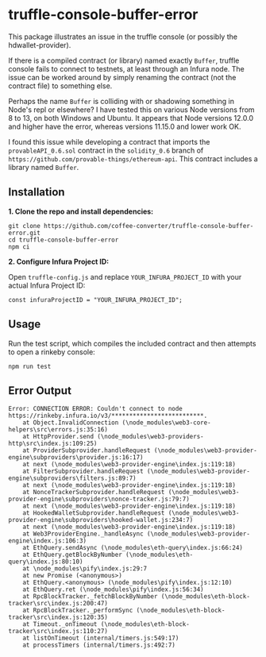 # truffle-console-buffer-error

This package illustrates an issue in the truffle console (or possibly the hdwallet-provider).

If there is a compiled contract (or library) named exactly `Buffer`, truffle console fails to
connect to testnets, at least through an Infura node.  The issue can be worked around by simply
renaming the contract (not the contract file) to something else.

Perhaps the name `Buffer` is colliding with or shadowing something
in Node's repl or elsewhere?  I have tested this on various Node versions from 8 to 13, on both Windows and Ubuntu.
It appears that Node versions 12.0.0 and higher have the error, whereas versions 11.15.0 and lower work OK.

I found this issue while developing a contract that imports the `provableAPI_0.6.sol` contract 
in the `solidity_0.6` branch of `https://github.com/provable-things/ethereum-api`.  This contract includes a library named `Buffer`.

## Installation

**1. Clone the repo and install dependencies:**

    git clone https://github.com/coffee-converter/truffle-console-buffer-error.git
    cd truffle-console-buffer-error
    npm ci
    
**2. Configure Infura Project ID:**

Open `truffle-config.js` and replace `YOUR_INFURA_PROJECT_ID` with your actual Infura Project ID:

    const infuraProjectID = "YOUR_INFURA_PROJECT_ID";
    
## Usage

Run the test script, which compiles the included contract and then attempts to open a rinkeby console:

    npm run test

## Error Output

    Error: CONNECTION ERROR: Couldn't connect to node https://rinkeby.infura.io/v3/**************************.
        at Object.InvalidConnection (\node_modules\web3-core-helpers\src\errors.js:35:16)
        at HttpProvider.send (\node_modules\web3-providers-http\src\index.js:109:25)
        at ProviderSubprovider.handleRequest (\node_modules\web3-provider-engine\subproviders\provider.js:16:17)
        at next (\node_modules\web3-provider-engine\index.js:119:18)
        at FilterSubprovider.handleRequest (\node_modules\web3-provider-engine\subproviders\filters.js:89:7)
        at next (\node_modules\web3-provider-engine\index.js:119:18)
        at NonceTrackerSubprovider.handleRequest (\node_modules\web3-provider-engine\subproviders\nonce-tracker.js:79:7)
        at next (\node_modules\web3-provider-engine\index.js:119:18)
        at HookedWalletSubprovider.handleRequest (\node_modules\web3-provider-engine\subproviders\hooked-wallet.js:234:7)
        at next (\node_modules\web3-provider-engine\index.js:119:18)
        at Web3ProviderEngine._handleAsync (\node_modules\web3-provider-engine\index.js:106:3)
        at EthQuery.sendAsync (\node_modules\eth-query\index.js:66:24)
        at EthQuery.getBlockByNumber (\node_modules\eth-query\index.js:80:10)
        at \node_modules\pify\index.js:29:7
        at new Promise (<anonymous>)
        at EthQuery.<anonymous> (\node_modules\pify\index.js:12:10)
        at EthQuery.ret (\node_modules\pify\index.js:56:34)
        at RpcBlockTracker._fetchBlockByNumber (\node_modules\eth-block-tracker\src\index.js:200:47)
        at RpcBlockTracker._performSync (\node_modules\eth-block-tracker\src\index.js:120:35)
        at Timeout._onTimeout (\node_modules\eth-block-tracker\src\index.js:110:27)
        at listOnTimeout (internal/timers.js:549:17)
        at processTimers (internal/timers.js:492:7)
